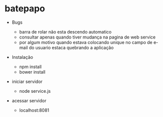 # batepapo

* Bugs
	- barra de rolar não esta descendo automatico
	- consultar apenas quando tiver mudança na pagina de web service
	- por algum motivo quando estava colocando unique no campo de e-mail do usuario estaca quebrando a aplicação


* Instalação
	- npm install
	- bower install

* iniciar servidor
	- node service.js

* acessar servidor 
	- localhost:8081
